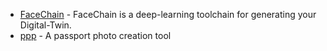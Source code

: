 - [FaceChain](https://github.com/modelscope/facechain) - FaceChain is a deep-learning toolchain for generating your Digital-Twin.
- [ppp](https://github.com/dpar39/ppp) - A passport photo creation tool